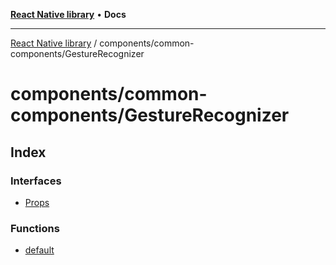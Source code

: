 [**React Native library**](../../../index.md) • **Docs**

***

[React Native library](../../../modules.md) / components/common-components/GestureRecognizer

# components/common-components/GestureRecognizer

## Index

### Interfaces

- [Props](interfaces/Props.md)

### Functions

- [default](functions/default.md)
